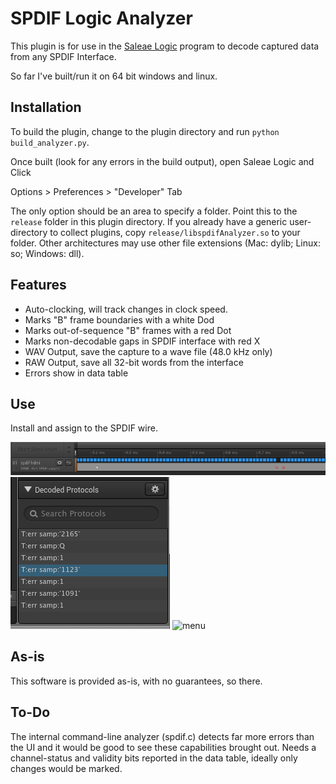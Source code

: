 SPDIF Logic Analyzer
====================

This plugin is for use in the [Saleae Logic](http://www.saleae.com/downloads) program to decode captured data from any SPDIF Interface.

So far I've built/run it on 64 bit windows and linux.

Installation
-----
To build the plugin, change to the plugin directory and run `python build_analyzer.py`.

Once built (look for any errors in the build output), open Saleae Logic and Click

Options > Preferences > "Developer" Tab

The only option should be an area to specify a folder. Point this to the `release` folder in this plugin directory. If you already have a generic user-directory to collect plugins, copy `release/libspdifAnalyzer.so` to your folder. Other architectures may use other file extensions (Mac: dylib; Linux: so; Windows: dll).

Features
--------
* Auto-clocking, will track changes in clock speed.
* Marks "B" frame boundaries with a white Dod
* Marks out-of-sequence "B" frames with a red Dot
* Marks non-decodable gaps in SPDIF interface with red X
* WAV Output, save the capture to a wave file (48.0 kHz only)
* RAW Output, save all 32-bit words from the interface
* Errors show in data table

Use
-----
Install and assign to the SPDIF wire.

![wave_view](images/spdif_wave_view.png)
![decoder_view](images/spdif_decoder_view.png)
![menu](images/spdif_analyzer_menu_view.png)

As-is
------
This software is provided as-is, with no guarantees, so there.

To-Do
------
The internal command-line analyzer (spdif.c) detects far more errors than the UI and it would be good to see these capabilities brought out.
Needs a channel-status and validity bits reported in the data table, ideally only changes would be marked.